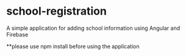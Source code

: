 # school-registration

A simple application for adding school information using Angular and Firebase

**please use npm install before using the application
